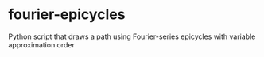 # fourier-epicycles
Python script that draws a path using Fourier-series epicycles with variable approximation order

